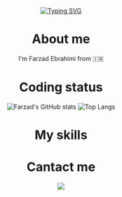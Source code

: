 <div align="center">
  
  [![Typing SVG](https://readme-typing-svg.herokuapp.com?font=Mouse+Memoirs&size=38&pause=600&color=3DC1F7&random=false&width=435&height=80&lines=Welcome+to+my+github+%F0%9F%90%88+)](https://git.io/typing-svg)

</div>

<div align="center">

  # About me 
  <p>
    I'm Farzad Ebrahimi from 🇮🇷
    
  </p>

</div>

<div align="center">
  
  # Coding status
  
  ![Farzad's GitHub stats](https://github-readme-stats.vercel.app/api?username=farzadoxo&hide_border=true&bg_color=0d1117&show_icons=true&rank_icon=github&text_color=ffffff&title_color=8449fe&text_bold=true&ring_color=fa8b17&icon_color=2fffac)
  ![Top Langs](https://github-readme-stats.vercel.app/api/top-langs/?username=farzadoxo&layout=compact&bg_color=0d1117&hide_border=true&title_color=9afa09&text_color=ffffff)
</div>

<div align="center">

# My skills
  
</div>

<div align="center">

# Cantact me
<a href="https://discord.gg/XEpFbnqrTq">
  <img src="https://discord.com/api/guilds/1092045110776180756/widget.png?style=banner2">
</a>

</div>

